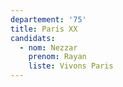 ```yaml
---
departement: '75'
title: Paris XX
candidats:
  - nom: Nezzar
    prenom: Rayan
    liste: Vivons Paris
---
```

